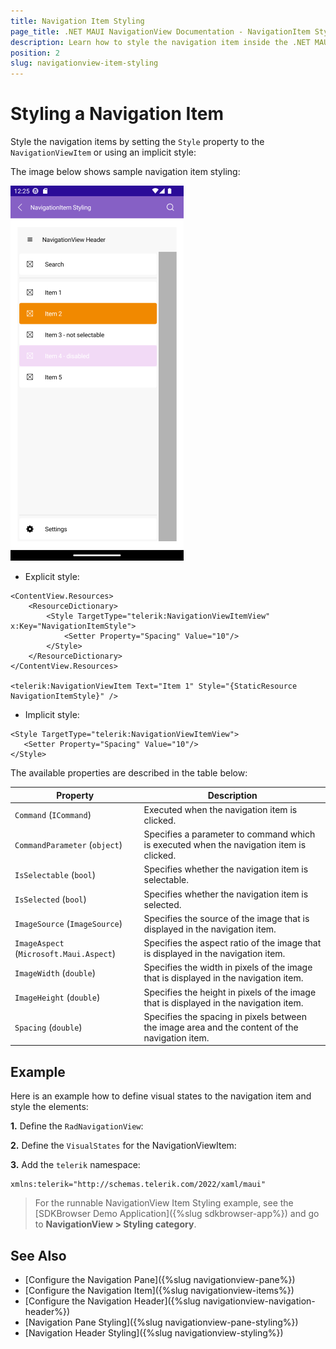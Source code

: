 ```yaml
---
title: Navigation Item Styling
page_title: .NET MAUI NavigationView Documentation - NavigationItem Styling
description: Learn how to style the navigation item inside the .NET MAUI NavigationView Pane.
position: 2
slug: navigationview-item-styling
---
```


# Styling a Navigation Item

Style the navigation items by setting the `Style` property to the `NavigationViewItem` or using an implicit style:

The image below shows sample navigation item styling:

![Telerik UI for .NET MAUI NavigationView Styling](../images/navigationview-item-styling.png)

* Explicit style:

```XAML
<ContentView.Resources>
    <ResourceDictionary>
        <Style TargetType="telerik:NavigationViewItemView" x:Key="NavigationItemStyle">
            <Setter Property="Spacing" Value="10"/>
        </Style>
    </ResourceDictionary>
</ContentView.Resources>

<telerik:NavigationViewItem Text="Item 1" Style="{StaticResource NavigationItemStyle}" />
```

* Implicit style:

```XAML
<Style TargetType="telerik:NavigationViewItemView">
   <Setter Property="Spacing" Value="10"/>            
</Style>
```

The available properties are described in the table below:

| Property | Description |
| -------- | ----------- |
| `Command` (`ICommand`) | Executed when the navigation item is clicked. |
| `CommandParameter` (`object`) | Specifies a parameter to command which is executed when the navigation item is clicked. |
| `IsSelectable` (`bool`) | Specifies whether the navigation item is selectable. |
| `IsSelected` (`bool`) | Specifies whether the navigation item is selected. |
| `ImageSource` (`ImageSource`) | Specifies the source of the image that is displayed in the navigation item. |
| `ImageAspect` (`Microsoft.Maui.Aspect`) | Specifies the aspect ratio of the image that is displayed in the navigation item. |
| `ImageWidth` (`double`) | Specifies the width in pixels of the image that is displayed in the navigation item. |
| `ImageHeight` (`double`) | Specifies the height in pixels of the image that is displayed in the navigation item. |
| `Spacing` (`double`) | Specifies the spacing in pixels between the image area and the content of the navigation item. |

## Example

Here is an example how to define visual states to the navigation item and style the elements:

**1.** Define the `RadNavigationView`:

<snippet id='navigationview-item-styling' />

**2.** Define the `VisualStates` for the NavigationViewItem:

<snippet id='navigationview-item-element-styling' />

**3.** Add the `telerik` namespace:

```XAML
xmlns:telerik="http://schemas.telerik.com/2022/xaml/maui"
```

> For the runnable NavigationView Item Styling example, see the [SDKBrowser Demo Application]({%slug sdkbrowser-app%}) and go to **NavigationView > Styling category**.

## See Also

- [Configure the Navigation Pane]({%slug navigationview-pane%})
- [Configure the Navigation Item]({%slug navigationview-items%})
- [Configure the Navigation Header]({%slug navigationview-navigation-header%})
- [Navigation Pane Styling]({%slug navigationview-pane-styling%})
- [Navigation Header Styling]({%slug navigationview-styling%})
